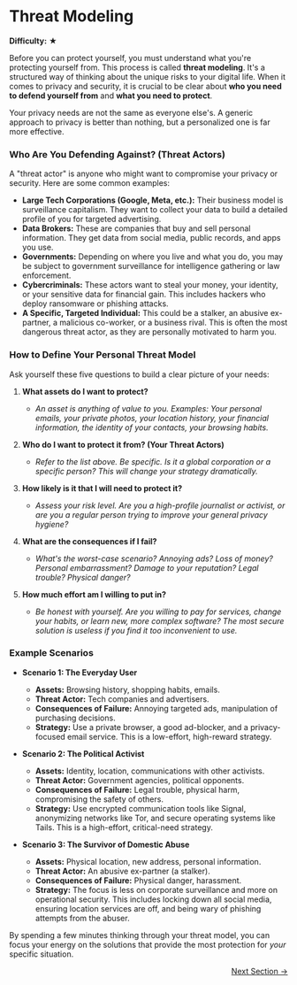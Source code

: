 # Threat Modeling

**Difficulty:** ★

Before you can protect yourself, you must understand what you're protecting yourself from. This process is called **threat modeling**. It's a structured way of thinking about the unique risks to your digital life. When it comes to privacy and security, it is crucial to be clear about **who you need to defend yourself from** and **what you need to protect**.

Your privacy needs are not the same as everyone else's. A generic approach to privacy is better than nothing, but a personalized one is far more effective.

### Who Are You Defending Against? (Threat Actors)

A "threat actor" is anyone who might want to compromise your privacy or security. Here are some common examples:

-   **Large Tech Corporations (Google, Meta, etc.):** Their business model is surveillance capitalism. They want to collect your data to build a detailed profile of you for targeted advertising.
-   **Data Brokers:** These are companies that buy and sell personal information. They get data from social media, public records, and apps you use.
-   **Governments:** Depending on where you live and what you do, you may be subject to government surveillance for intelligence gathering or law enforcement.
-   **Cybercriminals:** These actors want to steal your money, your identity, or your sensitive data for financial gain. This includes hackers who deploy ransomware or phishing attacks.
-   **A Specific, Targeted Individual:** This could be a stalker, an abusive ex-partner, a malicious co-worker, or a business rival. This is often the most dangerous threat actor, as they are personally motivated to harm you.

### How to Define Your Personal Threat Model

Ask yourself these five questions to build a clear picture of your needs:

1.  **What assets do I want to protect?**
    *   *An asset is anything of value to you. Examples: Your personal emails, your private photos, your location history, your financial information, the identity of your contacts, your browsing habits.*

2.  **Who do I want to protect it from? (Your Threat Actors)**
    *   *Refer to the list above. Be specific. Is it a global corporation or a specific person? This will change your strategy dramatically.*

3.  **How likely is it that I will need to protect it?**
    *   *Assess your risk level. Are you a high-profile journalist or activist, or are you a regular person trying to improve your general privacy hygiene?*

4.  **What are the consequences if I fail?**
    *   *What's the worst-case scenario? Annoying ads? Loss of money? Personal embarrassment? Damage to your reputation? Legal trouble? Physical danger?*

5.  **How much effort am I willing to put in?**
    *   *Be honest with yourself. Are you willing to pay for services, change your habits, or learn new, more complex software? The most secure solution is useless if you find it too inconvenient to use.*

### Example Scenarios

-   **Scenario 1: The Everyday User**
    -   **Assets:** Browsing history, shopping habits, emails.
    -   **Threat Actor:** Tech companies and advertisers.
    -   **Consequences of Failure:** Annoying targeted ads, manipulation of purchasing decisions.
    -   **Strategy:** Use a private browser, a good ad-blocker, and a privacy-focused email service. This is a low-effort, high-reward strategy.

-   **Scenario 2: The Political Activist**
    -   **Assets:** Identity, location, communications with other activists.
    -   **Threat Actor:** Government agencies, political opponents.
    -   **Consequences of Failure:** Legal trouble, physical harm, compromising the safety of others.
    -   **Strategy:** Use encrypted communication tools like Signal, anonymizing networks like Tor, and secure operating systems like Tails. This is a high-effort, critical-need strategy.

-   **Scenario 3: The Survivor of Domestic Abuse**
    -   **Assets:** Physical location, new address, personal information.
    -   **Threat Actor:** An abusive ex-partner (a stalker).
    -   **Consequences of Failure:** Physical danger, harassment.
    -   **Strategy:** The focus is less on corporate surveillance and more on operational security. This includes locking down all social media, ensuring location services are off, and being wary of phishing attempts from the abuser.

By spending a few minutes thinking through your threat model, you can focus your energy on the solutions that provide the most protection for *your* specific situation.

<div class="next-section-button-container">
<p align="right"><a href="#/device-security" class="next-section-button">Next Section &rarr;</a></p>
</div>
